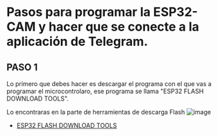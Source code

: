 # Pasos para programar la ESP32-CAM y hacer que se conecte a la aplicación de Telegram.

## PASO 1
Lo primero que debes hacer es descargar el programa con el que vas a programar el microcontrolaro, ese programa se llama "ESP32 FLASH DOWNLOAD TOOLS".

Lo encontraras en la parte de herramientas de descarga Flash
![image](https://github.com/GreciaAbarcaM/DIY-Inventario-De-KITS/assets/135075213/afb7863e-5f95-464b-b84c-a25efee755d0)
- [ ESP32 FLASH DOWNLOAD TOOLS ](https://www.espressif.com/en/support/download/other-tools)

